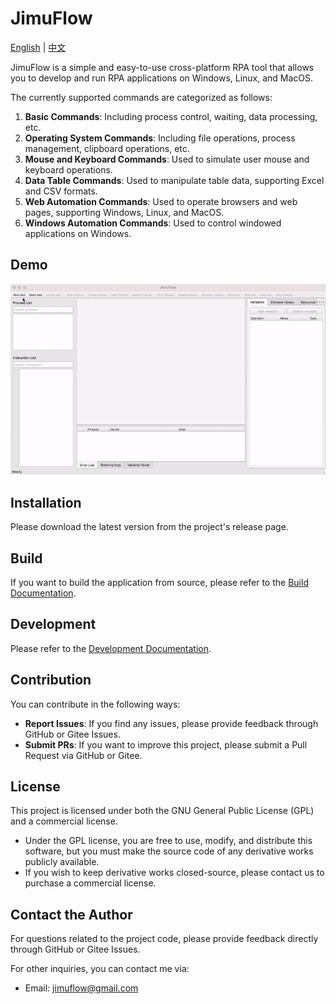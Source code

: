# JimuFlow

[English](README_en.md) | [中文](README.md)

JimuFlow is a simple and easy-to-use cross-platform RPA tool that allows you to develop and run RPA applications on Windows, Linux, and MacOS.

The currently supported commands are categorized as follows:

1. **Basic Commands**: Including process control, waiting, data processing, etc.
2. **Operating System Commands**: Including file operations, process management, clipboard operations, etc.
3. **Mouse and Keyboard Commands**: Used to simulate user mouse and keyboard operations.
4. **Data Table Commands**: Used to manipulate table data, supporting Excel and CSV formats.
5. **Web Automation Commands**: Used to operate browsers and web pages, supporting Windows, Linux, and MacOS.
6. **Windows Automation Commands**: Used to control windowed applications on Windows.

## Demo

![Demo Video](docs/zh/manual/demo_en.gif)

## Installation

Please download the latest version from the project's release page.

## Build

If you want to build the application from source, please refer to the [Build Documentation](docs/zh/develop/build.md).

## Development

Please refer to the [Development Documentation](docs/zh/develop/readme.md).

## Contribution

You can contribute in the following ways:

- **Report Issues**: If you find any issues, please provide feedback through GitHub or Gitee Issues.
- **Submit PRs**: If you want to improve this project, please submit a Pull Request via GitHub or Gitee.

## License

This project is licensed under both the GNU General Public License (GPL) and a commercial license.

- Under the GPL license, you are free to use, modify, and distribute this software, but you must make the source code of any derivative works publicly available.
- If you wish to keep derivative works closed-source, please contact us to purchase a commercial license.

## Contact the Author

For questions related to the project code, please provide feedback directly through GitHub or Gitee Issues.

For other inquiries, you can contact me via:

- Email: jimuflow@gmail.com
